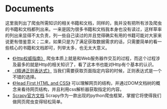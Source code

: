 # Documents

这里我列出了爬虫所需知识的相关书籍和文档，同样的，我并没有把所有涉及爬虫的书籍和文档都列出来。一来是因为很多书籍和文档我本身也没有读过，这样草率的列出来显得不太负责，列一些自己读过的并且觉得确实有用的书籍可能对大家来说更有借鉴意义；二来，如果只是为了满足获取数据需求的话，只需要简单的看一些核心的书籍和文档即可，列举太多，也无太大意义。

- [《Http权威指南》](https://www.amazon.cn/dp/B008XFDQ14) 爬虫本质上就是和Web服务器作交互的过程，而这个过程涉及最多的就是Http的相关知识了，看了这本书也能对Http有个基本的认识。
- [《精通正则表达式》](https://www.amazon.cn/dp/B002NGNP74) 当我们需要获取页面指定内容的时候，正则表达式是一个不错的选择。
- [《Head First HTML and CSS》](https://www.amazon.cn/dp/B00AF57GAW/ref=sr_1_16?s=books&ie=UTF8&qid=1521706163&sr=1-16&keywords=css+html) 可以理解网页的结构，并通过DOM文档树的概念来看待网页结构，并且利用css解析器获取指定的内容。
- [Scrapy官方文档](https://scrapy.org/) Scrapy作为一款出现的python爬虫框架，掌握它将使得我们做网页爬虫变得轻松简单。
